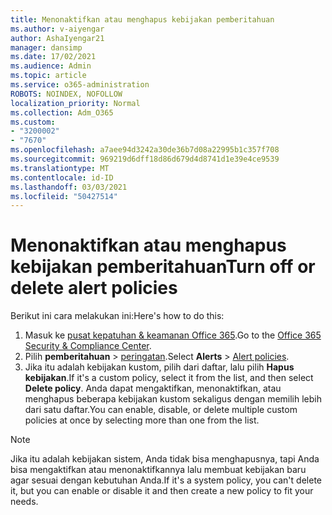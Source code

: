 ```yaml
---
title: Menonaktifkan atau menghapus kebijakan pemberitahuan
ms.author: v-aiyengar
author: AshaIyengar21
manager: dansimp
ms.date: 17/02/2021
ms.audience: Admin
ms.topic: article
ms.service: o365-administration
ROBOTS: NOINDEX, NOFOLLOW
localization_priority: Normal
ms.collection: Adm_O365
ms.custom:
- "3200002"
- "7670"
ms.openlocfilehash: a7aee94d3242a30de36b7d08a22995b1c357f708
ms.sourcegitcommit: 969219d6dff18d86d679d4d8741d1e39e4ce9539
ms.translationtype: MT
ms.contentlocale: id-ID
ms.lasthandoff: 03/03/2021
ms.locfileid: "50427514"
---
```

# <a name="turn-off-or-delete-alert-policies"></a><span data-ttu-id="605d6-102">Menonaktifkan atau menghapus kebijakan pemberitahuan</span><span class="sxs-lookup"><span data-stu-id="605d6-102">Turn off or delete alert policies</span></span>

<span data-ttu-id="605d6-103">Berikut ini cara melakukan ini:</span><span class="sxs-lookup"><span data-stu-id="605d6-103">Here's how to do this:</span></span>

1. <span data-ttu-id="605d6-104">Masuk ke [pusat kepatuhan & keamanan Office 365](https://go.microsoft.com/fwlink/p/?linkid=2077143).</span><span class="sxs-lookup"><span data-stu-id="605d6-104">Go to the [Office 365 Security & Compliance Center](https://go.microsoft.com/fwlink/p/?linkid=2077143).</span></span>
1. <span data-ttu-id="605d6-105">Pilih **pemberitahuan**  >  [peringatan](https://go.microsoft.com/fwlink/?linkid=2103208).</span><span class="sxs-lookup"><span data-stu-id="605d6-105">Select **Alerts** > [Alert policies](https://go.microsoft.com/fwlink/?linkid=2103208).</span></span>
1. <span data-ttu-id="605d6-106">Jika itu adalah kebijakan kustom, pilih dari daftar, lalu pilih **Hapus kebijakan**.</span><span class="sxs-lookup"><span data-stu-id="605d6-106">If it's a custom policy, select it from the list, and then select **Delete policy**.</span></span> <span data-ttu-id="605d6-107">Anda dapat mengaktifkan, menonaktifkan, atau menghapus beberapa kebijakan kustom sekaligus dengan memilih lebih dari satu daftar.</span><span class="sxs-lookup"><span data-stu-id="605d6-107">You can enable, disable, or delete multiple custom policies at once by selecting more than one from the list.</span></span>

> [!NOTE]
> <span data-ttu-id="605d6-108">Jika itu adalah kebijakan sistem, Anda tidak bisa menghapusnya, tapi Anda bisa mengaktifkan atau menonaktifkannya lalu membuat kebijakan baru agar sesuai dengan kebutuhan Anda.</span><span class="sxs-lookup"><span data-stu-id="605d6-108">If it's a system policy, you can't delete it, but you can enable or disable it and then create a new policy to fit your needs.</span></span>

